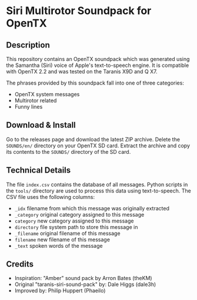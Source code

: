 # Siri Multirotor Soundpack for OpenTX
## Description

This repository contains an OpenTX soundpack which was generated using the
Samantha (Siri) voice of Apple's text-to-speech engine.  It is compatible with
OpenTX 2.2 and was tested on the Taranis X9D and Q X7.

The phrases provided by this soundpack fall into one of three categories:
 * OpenTX system messages
 * Multirotor related
 * Funny lines

## Download & Install

Go to the releases page and download the latest ZIP archive. Delete the
`SOUNDS/en/` directory on your OpenTX SD card. Extract the archive and copy
its contents to the `SOUNDS/` directory of the SD card.

## Technical Details

The file `index.csv` contains the database of all messages. Python scripts in
the `tools/` directory are used to process this data using text-to-speech. The
CSV file uses the following columns:

 * `_idx` filename from which this message was originally extracted
 * `_category` original category assigned to this message
 * `category` new category assigned to this message
 * `directory` file system path to store this message in
 * `_filename` original filename of this message
 * `filename` new filename of this message
 * `_text` spoken words of the message

## Credits

* Inspiration: "Amber" sound pack by Arron Bates (theKM)
* Original "taranis-siri-sound-pack" by: Dale Higgs (dale3h)
* Improved by: Philip Huppert (Phaeilo)

